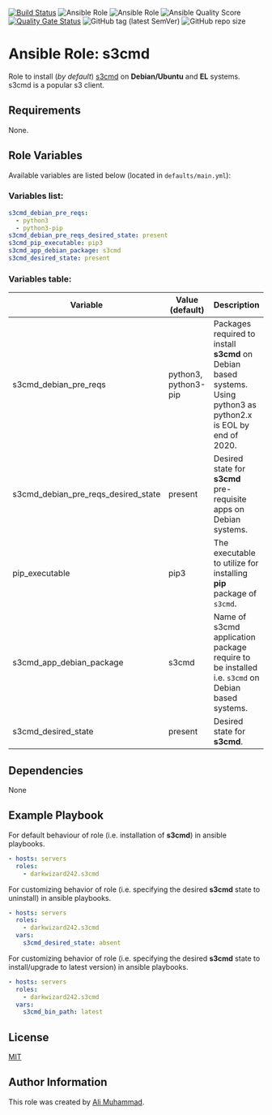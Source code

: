 [![Build Status](https://travis-ci.com/darkwizard242/ansible-role-s3cmd.svg?branch=master)](https://travis-ci.com/darkwizard242/ansible-role-s3cmd) ![Ansible Role](https://img.shields.io/ansible/role/47495?color=dark%20green%20) ![Ansible Role](https://img.shields.io/ansible/role/d/47495?label=role%20downloads) ![Ansible Quality Score](https://img.shields.io/ansible/quality/47495?label=ansible%20quality%20score) [![Quality Gate Status](https://sonarcloud.io/api/project_badges/measure?project=ansible-role-s3cmd&metric=alert_status)](https://sonarcloud.io/dashboard?id=ansible-role-s3cmd) ![GitHub tag (latest SemVer)](https://img.shields.io/github/tag/darkwizard242/ansible-role-s3cmd?label=release) ![GitHub repo size](https://img.shields.io/github/repo-size/darkwizard242/ansible-role-s3cmd?color=orange&style=flat-square)

# Ansible Role: s3cmd

Role to install (_by default_) [s3cmd](https://github.com/gos3cmdio/s3cmd) on **Debian/Ubuntu** and **EL** systems. s3cmd is a popular s3 client.

## Requirements

None.

## Role Variables

Available variables are listed below (located in `defaults/main.yml`):

### Variables list:

```yaml
s3cmd_debian_pre_reqs:
  - python3
  - python3-pip
s3cmd_debian_pre_reqs_desired_state: present
s3cmd_pip_executable: pip3
s3cmd_app_debian_package: s3cmd
s3cmd_desired_state: present
```

### Variables table:

Variable                            | Value (default)      | Description
----------------------------------- | -------------------- | -----------------------------------------------------------------------------------------------------------------
s3cmd_debian_pre_reqs               | python3, python3-pip | Packages required to install **s3cmd** on Debian based systems. Using python3 as python2.x is EOL by end of 2020.
s3cmd_debian_pre_reqs_desired_state | present              | Desired state for **s3cmd** pre-requisite apps on Debian systems.
pip_executable                      | pip3                 | The executable to utilize for installing **pip** package of `s3cmd`.
s3cmd_app_debian_package            | s3cmd                | Name of s3cmd application package require to be installed i.e. `s3cmd` on Debian based systems.
s3cmd_desired_state                 | present              | Desired state for **s3cmd**.

## Dependencies

None

## Example Playbook

For default behaviour of role (i.e. installation of **s3cmd**) in ansible playbooks.

```yaml
- hosts: servers
  roles:
    - darkwizard242.s3cmd
```

For customizing behavior of role (i.e. specifying the desired **s3cmd** state to uninstall) in ansible playbooks.

```yaml
- hosts: servers
  roles:
    - darkwizard242.s3cmd
  vars:
    s3cmd_desired_state: absent
```

For customizing behavior of role (i.e. specifying the desired **s3cmd** state to install/upgrade to latest version) in ansible playbooks.

```yaml
- hosts: servers
  roles:
    - darkwizard242.s3cmd
  vars:
    s3cmd_bin_path: latest
```

## License

[MIT](https://github.com/darkwizard242/ansible-role-s3cmd/blob/master/LICENSE)

## Author Information

This role was created by [Ali Muhammad](https://www.linkedin.com/in/ali-muhammad-759791130/).
